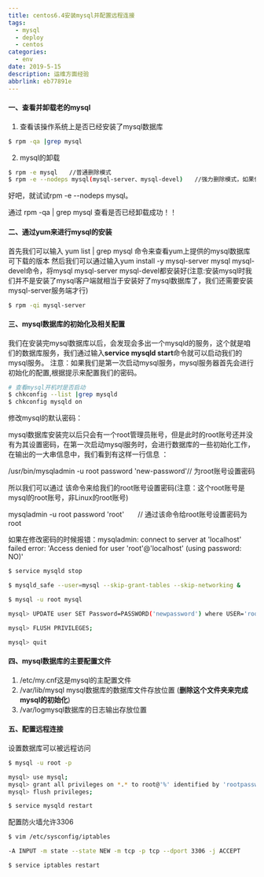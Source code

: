 ```yaml
---
title: centos6.4安装mysql并配置远程连接
tags:
  - mysql
  - deploy
  - centos
categories:
  - env
date: 2019-5-15
description: 运维方面经验
abbrlink: eb77891e
---
```

#### 一、查看并卸载老的mysql
1. 查看该操作系统上是否已经安装了mysql数据库
```bash
$ rpm -qa |grep mysql
```
2. mysql的卸载
```bash
$ rpm -e mysql　　//普通删除模式
$ rpm -e --nodeps mysql(mysql-server、mysql-devel)　　//强力删除模式，如果使用上面命令删除时，提示有依赖的其它文件，则用该命令可以对其进行强力删除
```
好吧，就试试rpm -e --nodeps mysql。

通过 rpm -qa | grep mysql 查看是否已经卸载成功！！

#### 二、通过yum来进行mysql的安装
首先我们可以输入 yum list | grep mysql 命令来查看yum上提供的mysql数据库可下载的版本
然后我们可以通过输入yum install -y mysql-server mysql mysql-devel命令，将mysql mysql-server mysql-devel都安装好(注意:安装mysql时我们并不是安装了mysql客户端就相当于安装好了mysql数据库了，我们还需要安装mysql-server服务端才行)
```bash
$ rpm -qi mysql-server
```
#### 三、mysql数据库的初始化及相关配置
我们在安装完mysql数据库以后，会发现会多出一个mysqld的服务，这个就是咱们的数据库服务，我们通过输入**service mysqld start**命令就可以启动我们的mysql服务。
注意：如果我们是第一次启动mysql服务，mysql服务器首先会进行初始化的配置,根据提示来配置我们的密码。
```bash
# 查看mysql开机时是否启动
$ chkconfig --list |grep mysqld
$ chkconfig mysqld on
```

修改mysql的默认密码：

mysql数据库安装完以后只会有一个root管理员账号，但是此时的root账号还并没有为其设置密码，在第一次启动mysql服务时，会进行数据库的一些初始化工作，在输出的一大串信息中，我们看到有这样一行信息 ：

/usr/bin/mysqladmin -u root password 'new-password'// 为root账号设置密码

所以我们可以通过 该命令来给我们的root账号设置密码(注意：这个root账号是mysql的root账号，非Linux的root账号)

mysqladmin -u root password 'root'　　// 通过该命令给root账号设置密码为 root

如果在修改密码的时候报错：mysqladmin: connect to server at 'localhost' failed error: 'Access denied for user 'root'@'localhost' (using password: NO)'
```bash
$ service mysqld stop

$ mysqld_safe --user=mysql --skip-grant-tables --skip-networking &

$ mysql -u root mysql

mysql> UPDATE user SET Password=PASSWORD('newpassword') where USER='root';

mysql> FLUSH PRIVILEGES;

mysql> quit

```

#### 四、mysql数据库的主要配置文件
1. /etc/my.cnf这是mysql的主配置文件
2. /var/lib/mysql  mysql数据库的数据库文件存放位置 (**删除这个文件夹来完成mysql的初始化**)
3. /var/logmysql数据库的日志输出存放位置

#### 五、配置远程连接
设置数据库可以被远程访问

```bash
$ mysql -u root -p

mysql> use mysql;
mysql> grant all privileges on *.* to root@'%' identified by 'rootpassword';
mysql> flush privileges;

$ service mysqld restart
```
配置防火墙允许3306

```bash
$ vim /etc/sysconfig/iptables

-A INPUT -m state --state NEW -m tcp -p tcp --dport 3306 -j ACCEPT

$ service iptables restart
```

